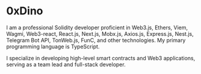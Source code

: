 # 0xDino

I am a professional Solidity developer proficient in Web3.js, Ethers, Viem, Wagmi, Web3-react, React.js, Next.js, Mobx.js, Axios.js, Express.js, Nest.js, Telegram Bot API, TonWeb.js, FunC, and other technologies. My primary programming language is TypeScript.

I specialize in developing high-level smart contracts and Web3 applications, serving as a team lead and full-stack developer.

<img src="https://readme-typing-svg.demolab.com/?lines=Web3.js;Ethers;Viem;Wagmi;Web3-react;React.js;Next.js;Mobx.js;Axios.js;Express.js;Nest.js;Telegram Bot API;TonWeb.js;FunC;&font=Fira%20Code&center=false&width=380&height=40&duration=3000&pause=1000" alt="">


